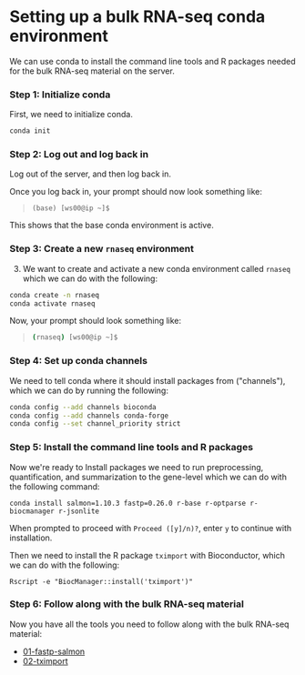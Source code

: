 # Setting up a bulk RNA-seq conda environment

We can use conda to install the command line tools and R packages needed for the bulk RNA-seq material on the server.

### Step 1: Initialize conda

First, we need to initialize conda.

```sh
conda init
```

### Step 2: Log out and log back in

Log out of the server, and then log back in.

Once you log back in, your prompt should now look something like:

> ```
> (base) [ws00@ip ~]$
> ```

This shows that the base conda environment is active.

### Step 3: Create a new `rnaseq` environment

3. We want to create and activate a new conda environment called `rnaseq` which we can do with the following:

```sh
conda create -n rnaseq
conda activate rnaseq
```

Now, your prompt should look something like:

> ```sh
> (rnaseq) [ws00@ip ~]$
> ```

### Step 4: Set up conda channels

We need to tell conda where it should install packages from ("channels"), which we can do by running the following:

```sh
conda config --add channels bioconda
conda config --add channels conda-forge
conda config --set channel_priority strict
```

### Step 5: Install the command line tools and R packages

Now we're ready to Install packages we need to run preprocessing, quantification, and summarization to the gene-level which we can do with the following command:

```
conda install salmon=1.10.3 fastp=0.26.0 r-base r-optparse r-biocmanager r-jsonlite
```

When prompted to proceed with `Proceed ([y]/n)?`, enter `y` to continue with installation.

Then we need to install the R package `tximport` with Bioconductor, which we can do with the following:

```
Rscript -e "BiocManager::install('tximport')"
```

### Step 6: Follow along with the bulk RNA-seq material

Now you have all the tools you need to follow along with the bulk RNA-seq material: 

- [01-fastp-salmon](01-fastp-salmon.md)
- [02-tximport](02-tximport.md)
